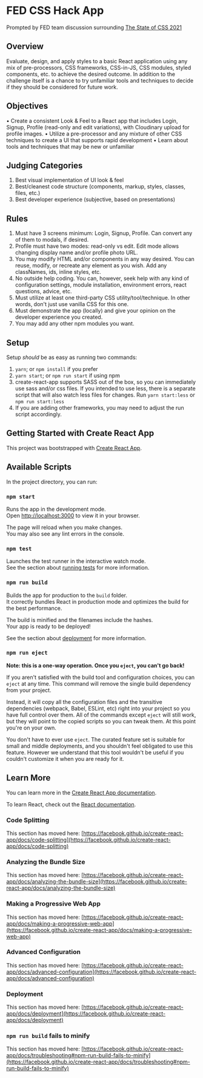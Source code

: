 # FED CSS Hack App

Prompted by FED team discussion surrounding [The State of CSS 2021](https://2021.stateofcss.com/en-US/demographics)

## Overview

Evaluate, design, and apply styles to a basic React application using any mix of pre-processors, CSS frameworks, CSS-in-JS, CSS modules, styled components, etc. to achieve the desired outcome. In addition to the challenge itself is a chance to try unfamiliar tools and techniques to decide if they should be considered for future work.

## Objectives

• Create a consistent Look & Feel to a React app that includes Login, Signup, Profile (read-only and edit variations), with Cloudinary upload for profile images.
• Utilize a pre-processor and any mixture of other CSS techniques to create a UI that supports rapid development
• Learn about tools and techniques that may be new or unfamiliar

## Judging Categories

1. Best visual implementation of UI look & feel
2. Best/cleanest code structure (components, markup, styles, classes, files, etc.)
3. Best developer experience (subjective, based on presentations)

## Rules

1. Must have 3 screens minimum: Login, Signup, Profile. Can convert any of them to modals, if desired.
2. Profile must have two modes: read-only vs edit. Edit mode allows changing display name and/or profile photo URL.
3. You may modify HTML and/or components in any way desired. You can reuse, modify, or recreate any element as you wish. Add any classNames, ids, inline styles, etc.
4. No outside help coding. You can, however, seek help with any kind of configuration settings, module installation, environment errors, react questions, advice, etc.
5. Must utilize at least one third-party CSS utility/tool/technique. In other words, don't just use vanilla CSS for this one.
6. Must demonstrate the app (locally) and give your opinion on the developer experience you created.
7. You may add any other npm modules you want.

## Setup

Setup _should_ be as easy as running two commands:

1. `yarn`; or `npm install` if you prefer
2. `yarn start`; or `npm run start` if using npm
3. create-react-app supports SASS out of the box, so you can immediately use sass and/or css files. If you intended to use less, there is a separate script that will also watch less files for changes. Run `yarn start:less` or `npm run start:less`
4. If you are adding other frameworks, you may need to adjust the run script accordingly.

## Getting Started with Create React App

This project was bootstrapped with [Create React App](https://github.com/facebook/create-react-app).

## Available Scripts

In the project directory, you can run:

### `npm start`

Runs the app in the development mode.\
Open [http://localhost:3000](http://localhost:3000) to view it in your browser.

The page will reload when you make changes.\
You may also see any lint errors in the console.

### `npm test`

Launches the test runner in the interactive watch mode.\
See the section about [running tests](https://facebook.github.io/create-react-app/docs/running-tests) for more information.

### `npm run build`

Builds the app for production to the `build` folder.\
It correctly bundles React in production mode and optimizes the build for the best performance.

The build is minified and the filenames include the hashes.\
Your app is ready to be deployed!

See the section about [deployment](https://facebook.github.io/create-react-app/docs/deployment) for more information.

### `npm run eject`

**Note: this is a one-way operation. Once you `eject`, you can't go back!**

If you aren't satisfied with the build tool and configuration choices, you can `eject` at any time. This command will remove the single build dependency from your project.

Instead, it will copy all the configuration files and the transitive dependencies (webpack, Babel, ESLint, etc) right into your project so you have full control over them. All of the commands except `eject` will still work, but they will point to the copied scripts so you can tweak them. At this point you're on your own.

You don't have to ever use `eject`. The curated feature set is suitable for small and middle deployments, and you shouldn't feel obligated to use this feature. However we understand that this tool wouldn't be useful if you couldn't customize it when you are ready for it.

## Learn More

You can learn more in the [Create React App documentation](https://facebook.github.io/create-react-app/docs/getting-started).

To learn React, check out the [React documentation](https://reactjs.org/).

### Code Splitting

This section has moved here: [https://facebook.github.io/create-react-app/docs/code-splitting](https://facebook.github.io/create-react-app/docs/code-splitting)

### Analyzing the Bundle Size

This section has moved here: [https://facebook.github.io/create-react-app/docs/analyzing-the-bundle-size](https://facebook.github.io/create-react-app/docs/analyzing-the-bundle-size)

### Making a Progressive Web App

This section has moved here: [https://facebook.github.io/create-react-app/docs/making-a-progressive-web-app](https://facebook.github.io/create-react-app/docs/making-a-progressive-web-app)

### Advanced Configuration

This section has moved here: [https://facebook.github.io/create-react-app/docs/advanced-configuration](https://facebook.github.io/create-react-app/docs/advanced-configuration)

### Deployment

This section has moved here: [https://facebook.github.io/create-react-app/docs/deployment](https://facebook.github.io/create-react-app/docs/deployment)

### `npm run build` fails to minify

This section has moved here: [https://facebook.github.io/create-react-app/docs/troubleshooting#npm-run-build-fails-to-minify](https://facebook.github.io/create-react-app/docs/troubleshooting#npm-run-build-fails-to-minify)
